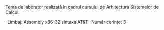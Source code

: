Tema de laborator realizată în cadrul cursului de Arhitectura Sistemelor de Calcul.

  -Limbaj: Assembly x86-32 sintaxa AT&T
  -Număr cerințe: 3

